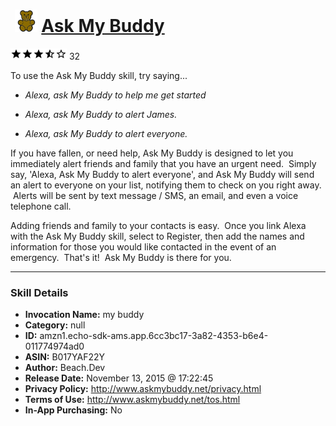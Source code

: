 # &nbsp;<img src="skill_icon" alt="Ask My Buddy icon" width="36"> [Ask My Buddy](http://alexa.amazon.com/#skills/amzn1.echo-sdk-ams.app.6cc3bc17-3a82-4353-b6e4-011774974ad0)
![3.1 stars](../../images/ic_star_black_18dp_1x.png)![3.1 stars](../../images/ic_star_black_18dp_1x.png)![3.1 stars](../../images/ic_star_black_18dp_1x.png)![3.1 stars](../../images/ic_star_half_black_18dp_1x.png)![3.1 stars](../../images/ic_star_border_black_18dp_1x.png) 32

To use the Ask My Buddy skill, try saying...

* *Alexa, ask My Buddy to help me get started*

* *Alexa, ask My Buddy to alert James.*

* *Alexa, ask My Buddy to alert everyone.*

If you have fallen, or need help, Ask My Buddy is designed to let you immediately alert friends and family that you have an urgent need.  Simply say, 'Alexa, Ask My Buddy to alert everyone', and Ask My Buddy will send an alert to everyone on your list, notifying them to check on you right away.  Alerts will be sent by text message / SMS, an email, and even a voice telephone call.  

Adding friends and family to your contacts is easy.  Once you link Alexa with the Ask My Buddy skill, select to Register, then add the names and information for those you would like contacted in the event of an emergency.  That's it!  Ask My Buddy is there for you.

***

### Skill Details

* **Invocation Name:** my buddy
* **Category:** null
* **ID:** amzn1.echo-sdk-ams.app.6cc3bc17-3a82-4353-b6e4-011774974ad0
* **ASIN:** B017YAF22Y
* **Author:** Beach.Dev
* **Release Date:** November 13, 2015 @ 17:22:45
* **Privacy Policy:** http://www.askmybuddy.net/privacy.html
* **Terms of Use:** http://www.askmybuddy.net/tos.html
* **In-App Purchasing:** No
